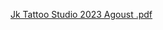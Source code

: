[Jk Tattoo Studio 2023 Agoust .pdf](https://github.com/gayanfernando/jk-tattoo/files/12384817/Jk.Tattoo.Studio.2023.Agoust.pdf)
